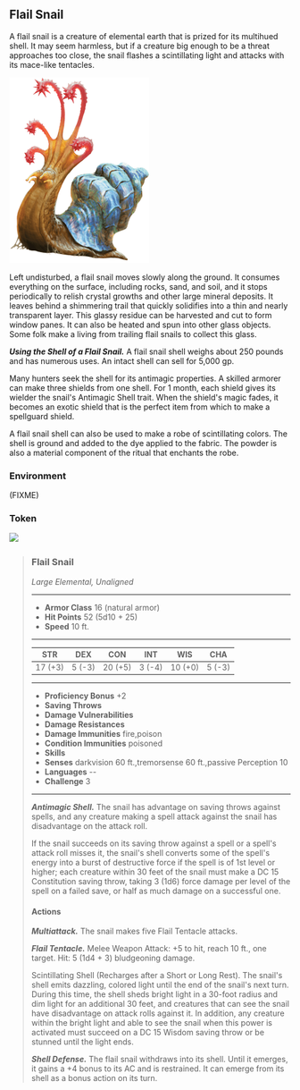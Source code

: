 ## Flail Snail
A flail snail is a creature of elemental earth that is prized for its multihued shell. It may seem harmless, but if a creature big enough to be a threat approaches too close, the snail flashes a scintillating light and attacks with its mace-like tentacles.

![](FlailSnail.png)

Left undisturbed, a flail snail moves slowly along the ground. It consumes everything on the surface, including rocks, sand, and soil, and it stops periodically to relish crystal growths and other large mineral deposits. It leaves behind a shimmering trail that quickly solidifies into a thin and nearly transparent layer. This glassy residue can be harvested and cut to form window panes. It can also be heated and spun into other glass objects. Some folk make a living from trailing flail snails to collect this glass.

***Using the Shell of a Flail Snail.*** A flail snail shell weighs about 250 pounds and has numerous uses. An intact shell can sell for 5,000 gp.

Many hunters seek the shell for its antimagic properties. A skilled armorer can make three shields from one shell. For 1 month, each shield gives its wielder the snail's Antimagic Shell trait. When the shield's magic fades, it becomes an exotic shield that is the perfect item from which to make a spellguard shield.

A flail snail shell can also be used to make a robe of scintillating colors. The shell is ground and added to the dye applied to the fabric. The powder is also a material component of the ritual that enchants the robe.

### Environment
(FIXME)

### Token
![](FlailSnail-Token.png)

>### Flail Snail
>*Large Elemental, Unaligned*
>___
>- **Armor Class** 16 (natural armor)
>- **Hit Points** 52 (5d10 + 25)
>- **Speed** 10 ft.
>___
>|**STR**|**DEX**|**CON**|**INT**|**WIS**|**CHA**|
>|:---:|:---:|:---:|:---:|:---:|:---:|
>|17 (+3)|5 (-3)|20 (+5)|3 (-4)|10 (+0)|5 (-3)|
>
>___
>- **Proficiency Bonus** +2
>- **Saving Throws** 
>- **Damage Vulnerabilities** 
>- **Damage Resistances** 
>- **Damage Immunities** fire,poison
>- **Condition Immunities** poisoned
>- **Skills** 
>- **Senses** darkvision 60 ft.,tremorsense 60 ft.,passive Perception 10
>- **Languages** --
>- **Challenge** 3
>___
>***Antimagic Shell.*** The snail has advantage on saving throws against spells, and any creature making a spell attack against the snail has disadvantage on the attack roll.
>
>If the snail succeeds on its saving throw against a spell or a spell's attack roll misses it, the snail's shell converts some of the spell's energy into a burst of destructive force if the spell is of 1st level or higher; each creature within 30 feet of the snail must make a DC 15 Constitution saving throw, taking 3 (1d6) force damage per level of the spell on a failed save, or half as much damage on a successful one.
>
>#### Actions
>***Multiattack.*** The snail makes five Flail Tentacle attacks.
>
>***Flail Tentacle.*** Melee Weapon Attack: +5 to hit, reach 10 ft., one target. Hit: 5 (1d4 + 3) bludgeoning damage.
>
>Scintillating Shell (Recharges after a Short or Long Rest). The snail's shell emits dazzling, colored light until the end of the snail's next turn. During this time, the shell sheds bright light in a 30-foot radius and dim light for an additional 30 feet, and creatures that can see the snail have disadvantage on attack rolls against it. In addition, any creature within the bright light and able to see the snail when this power is activated must succeed on a DC 15 Wisdom saving throw or be stunned until the light ends.
>
>***Shell Defense.*** The flail snail withdraws into its shell. Until it emerges, it gains a +4 bonus to its AC and is restrained. It can emerge from its shell as a bonus action on its turn.
>
